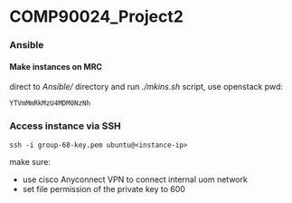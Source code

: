 # COMP90024_Project2

### Ansible
#### Make instances on MRC
direct to *Ansible/* directory and run *./mkins.sh* script, use openstack pwd:
```
YTVmMmRkMzU4MDM0NzNh
```

### Access instance via SSH
```
ssh -i group-68-key.pem ubuntu@<instance-ip>
```
make sure:
* use cisco Anyconnect VPN to connect internal uom network
* set file permission of the private key to 600

